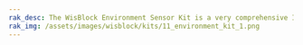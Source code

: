 ```yaml
---
rak_desc: The WisBlock Environment Sensor Kit is a very comprehensive IoT kit that includes sensors for monitoring environmental conditions like temperature, humidity, pressure, UV, CO2, Particulate Matter, VOC and IAQ. It also supports different connectivity options like LoRaWAN, BLE, LTE-M, and NB-IoT.
rak_img: /assets/images/wisblock/kits/11_environment_kit_1.png
---
```


<rk-redirect to="/Product-Categories/WisBlock/Kit11-environment/Overview/" />
